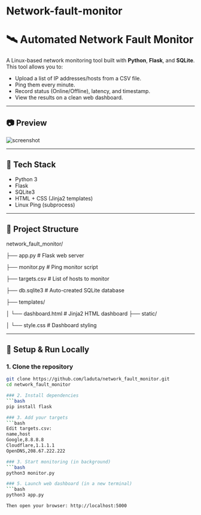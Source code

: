 # Network-fault-monitor
# 🛰️ Automated Network Fault Monitor

A Linux-based network monitoring tool built with **Python**, **Flask**, and **SQLite**. This tool allows you to:

- Upload a list of IP addresses/hosts from a CSV file.
- Ping them every minute.
- Record status (Online/Offline), latency, and timestamp.
- View the results on a clean web dashboard.

---

## 📷 Preview

![screenshot](https://drive.google.com/file/d/1Vij6N6zCak4eXAcpDHE2ZuI7vUC83ZIm/view?usp=sharing)


---

## 🧰 Tech Stack

- Python 3
- Flask
- SQLite3
- HTML + CSS (Jinja2 templates)
- Linux Ping (subprocess)

---

## 📁 Project Structure

network_fault_monitor/

├── app.py # Flask web server

├── monitor.py # Ping monitor script

├── targets.csv # List of hosts to monitor

├── db.sqlite3 # Auto-created SQLite database

├── templates/

│ └── dashboard.html # Jinja2 HTML dashboard
├── static/

│ └── style.css # Dashboard styling


---

## 🚀 Setup & Run Locally

### 1. Clone the repository
```bash
git clone https://github.com/laduta/network_fault_monitor.git
cd network_fault_monitor

### 2. Install dependencies
```bash
pip install flask

### 3. Add your targets
```bash
Edit targets.csv:
name,host
Google,8.8.8.8
Cloudflare,1.1.1.1
OpenDNS,208.67.222.222

### 3. Start monitoring (in background)
```bash 
python3 monitor.py

### 5. Launch web dashboard (in a new terminal)
```bash 
python3 app.py

Then open your browser: http://localhost:5000














